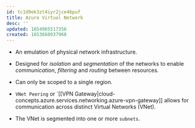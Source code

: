 ```yaml
---
id: tc1d9ek3zt4iyr2jce46puf
title: Azure Virtual Network
desc: ''
updated: 1654965517356
created: 1653660937968
---
```


* An emulation of physical network infrastructure.

*  Designed for *isolation* and *segmentation* of the networks to enable *communication*, *filtering* and *routing* between resources.

* Can only be scoped to a single region.

* `VNet Peering` or `[[VPN Gateway|cloud-concepts.azure.services.networking.azure-vpn-gateway]] allows for communication across distinct Virtual Networks (VNet).

* The VNet is segmented into one or more `subnets`.
 

